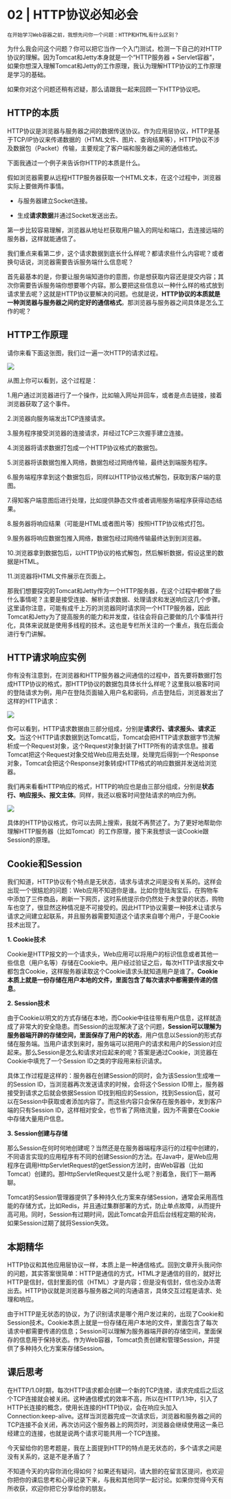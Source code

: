 # 02 | HTTP协议必知必会

    在开始学习Web容器之前，我想先问你一个问题：HTTP和HTML有什么区别？

为什么我会问这个问题？你可以把它当作一个入门测试，检测一下自己的对HTTP协议的理解。因为Tomcat和Jetty本身就是一个“HTTP服务器 + Servlet容器”，如果你想深入理解Tomcat和Jetty的工作原理，我认为理解HTTP协议的工作原理是学习的基础。

如果你对这个问题还稍有迟疑，那么请跟我一起来回顾一下HTTP协议吧。

## HTTP的本质

HTTP协议是浏览器与服务器之间的数据传送协议。作为应用层协议，HTTP是基于TCP/IP协议来传递数据的（HTML文件、图片、查询结果等），HTTP协议不涉及数据包（Packet）传输，主要规定了客户端和服务器之间的通信格式。

下面我通过一个例子来告诉你HTTP的本质是什么。

假如浏览器需要从远程HTTP服务器获取一个HTML文本，在这个过程中，浏览器实际上要做两件事情。

*   与服务器建立Socket连接。
    
*   生成**请求数据**并通过Socket发送出去。
    

第一步比较容易理解，浏览器从地址栏获取用户输入的网址和端口，去连接远端的服务器，这样就能通信了。

我们重点来看第二步，这个请求数据到底长什么样呢？都请求些什么内容呢？或者换句话说，浏览器需要告诉服务端什么信息呢？

首先最基本的是，你要让服务端知道你的意图，你是想获取内容还是提交内容；其次你需要告诉服务端你想要哪个内容。那么要把这些信息以一种什么样的格式放到请求里去呢？这就是HTTP协议要解决的问题。也就是说，**HTTP协议的本质就是一种浏览器与服务器之间约定好的通信格式**。那浏览器与服务器之间具体是怎么工作的呢？

## HTTP工作原理

请你来看下面这张图，我们过一遍一次HTTP的请求过程。

![](https://static001.geekbang.org/resource/image/f5/ca/f5bd0c7840160d5a121c191e7e54b4ca.jpg)

从图上你可以看到，这个过程是：

1.用户通过浏览器进行了一个操作，比如输入网址并回车，或者是点击链接，接着浏览器获取了这个事件。

2.浏览器向服务端发出TCP连接请求。

3.服务程序接受浏览器的连接请求，并经过TCP三次握手建立连接。

4.浏览器将请求数据打包成一个HTTP协议格式的数据包。

5.浏览器将该数据包推入网络，数据包经过网络传输，最终达到端服务程序。

6.服务端程序拿到这个数据包后，同样以HTTP协议格式解包，获取到客户端的意图。

7.得知客户端意图后进行处理，比如提供静态文件或者调用服务端程序获得动态结果。

8.服务器将响应结果（可能是HTML或者图片等）按照HTTP协议格式打包。

9.服务器将响应数据包推入网络，数据包经过网络传输最终达到到浏览器。

10.浏览器拿到数据包后，以HTTP协议的格式解包，然后解析数据，假设这里的数据是HTML。

11.浏览器将HTML文件展示在页面上。

那我们想要探究的Tomcat和Jetty作为一个HTTP服务器，在这个过程中都做了些什么事情呢？主要是接受连接、解析请求数据、处理请求和发送响应这几个步骤。这里请你注意，可能有成千上万的浏览器同时请求同一个HTTP服务器，因此Tomcat和Jetty为了提高服务的能力和并发度，往往会将自己要做的几个事情并行化，具体来说就是使用多线程的技术。这也是专栏所关注的一个重点，我在后面会进行专门讲解。

## HTTP请求响应实例

你有没有注意到，在浏览器和HTTP服务器之间通信的过程中，首先要将数据打包成HTTP协议的格式，那HTTP协议的数据包具体长什么样呢？这里我以极客时间的登陆请求为例，用户在登陆页面输入用户名和密码，点击登陆后，浏览器发出了这样的HTTP请求：

![](https://static001.geekbang.org/resource/image/f5/14/f58bf57649ec9eb35eb24e0679bb2514.png)

你可以看到，HTTP请求数据由三部分组成，分别是**请求行、请求报头、请求正文**。当这个HTTP请求数据到达Tomcat后，Tomcat会把HTTP请求数据字节流解析成一个Request对象，这个Request对象封装了HTTP所有的请求信息。接着Tomcat把这个Request对象交给Web应用去处理，处理完后得到一个Response对象，Tomcat会把这个Response对象转成HTTP格式的响应数据并发送给浏览器。

我们再来看看HTTP响应的格式，HTTP的响应也是由三部分组成，分别是**状态行、响应报头、报文主体**。同样，我还以极客时间登陆请求的响应为例。

![](https://static001.geekbang.org/resource/image/84/b7/84f4fe4c411dfb9fd83a1d53cf2915b7.png)

具体的HTTP协议格式，你可以去网上搜索，我就不再赘述了。为了更好地帮助你理解HTTP服务器（比如Tomcat）的工作原理，接下来我想谈一谈Cookie跟Session的原理。

## Cookie和Session

我们知道，HTTP协议有个特点是无状态，请求与请求之间是没有关系的。这样会出现一个很尴尬的问题：Web应用不知道你是谁。比如你登陆淘宝后，在购物车中添加了三件商品，刷新一下网页，这时系统提示你仍然处于未登录的状态，购物车也空了，很显然这种情况是不可接受的。因此HTTP协议需要一种技术让请求与请求之间建立起联系，并且服务器需要知道这个请求来自哪个用户，于是Cookie技术出现了。

**1\. Cookie技术**

Cookie是HTTP报文的一个请求头，Web应用可以将用户的标识信息或者其他一些信息（用户名等）存储在Cookie中。用户经过验证之后，每次HTTP请求报文中都包含Cookie，这样服务器读取这个Cookie请求头就知道用户是谁了。**Cookie本质上就是一份存储在用户本地的文件，里面包含了每次请求中都需要传递的信息**。

**2\. Session技术**

由于Cookie以明文的方式存储在本地，而Cookie中往往带有用户信息，这样就造成了非常大的安全隐患。而Session的出现解决了这个问题，**Session可以理解为服务器端开辟的存储空间，里面保存了用户的状态**，用户信息以Session的形式存储在服务端。当用户请求到来时，服务端可以把用户的请求和用户的Session对应起来。那么Session是怎么和请求对应起来的呢？答案是通过Cookie，浏览器在Cookie中填充了一个Session ID之类的字段用来标识请求。

具体工作过程是这样的：服务器在创建Session的同时，会为该Session生成唯一的Session ID，当浏览器再次发送请求的时候，会将这个Session ID带上，服务器接受到请求之后就会依据Session ID找到相应的Session，找到Session后，就可以在Session中获取或者添加内容了。而这些内容只会保存在服务器中，发到客户端的只有Session ID，这样相对安全，也节省了网络流量，因为不需要在Cookie中存储大量用户信息。

**3\. Session创建与存储**

那么Session在何时何地创建呢？当然还是在服务器端程序运行的过程中创建的，不同语言实现的应用程序有不同的创建Session的方法。在Java中，是Web应用程序在调用HttpServletRequest的getSession方法时，由Web容器（比如Tomcat）创建的。那HttpServletRequest又是什么呢？别着急，我们下一期再聊。

Tomcat的Session管理器提供了多种持久化方案来存储Session，通常会采用高性能的存储方式，比如Redis，并且通过集群部署的方式，防止单点故障，从而提升高可用。同时，Session有过期时间，因此Tomcat会开启后台线程定期的轮询，如果Session过期了就将Session失效。

## 本期精华

HTTP协议和其他应用层协议一样，本质上是一种通信格式。回到文章开头我问你的问题，其实答案很简单：HTTP是通信的方式，HTML才是通信的目的，就好比HTTP是信封，信封里面的信（HTML）才是内容；但是没有信封，信也没办法寄出去。HTTP协议就是浏览器与服务器之间的沟通语言，具体交互过程是请求、处理和响应。

由于HTTP是无状态的协议，为了识别请求是哪个用户发过来的，出现了Cookie和Session技术。Cookie本质上就是一份存储在用户本地的文件，里面包含了每次请求中都需要传递的信息；Session可以理解为服务器端开辟的存储空间，里面保存的信息用于保持状态。作为Web容器，Tomcat负责创建和管理Session，并提供了多种持久化方案来存储Session。

## 课后思考

在HTTP/1.0时期，每次HTTP请求都会创建一个新的TCP连接，请求完成后之后这个TCP连接就会被关闭。这种通信模式的效率不高，所以在HTTP/1.1中，引入了HTTP长连接的概念，使用长连接的HTTP协议，会在响应头加入Connection:keep-alive。这样当浏览器完成一次请求后，浏览器和服务器之间的TCP连接不会关闭，再次访问这个服务器上的网页时，浏览器会继续使用这一条已经建立的连接，也就是说两个请求可能共用一个TCP连接。

今天留给你的思考题是，我在上面提到HTTP的特点是无状态的，多个请求之间是没有关系的，这是不是矛盾了？

不知道今天的内容你消化得如何？如果还有疑问，请大胆的在留言区提问，也欢迎你把你的课后思考和心得记录下来，与我和其他同学一起讨论。如果你觉得今天有所收获，欢迎你把它分享给你的朋友。
    